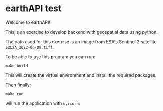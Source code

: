 # earthAPI test

Welcome to earthAPI!

This is an exercise to develop backend with geospatial data using python.

The data used for this exercise is an image from ESA's Sentinel 2 satellite `S2L2A_2022-06-09.tiff`.

To be able to use this program you can run:

```
make build
```

This will create the virtual environment and install the required packages.

Then finally:

```
make run
```

will run the application with `uvicorn`.